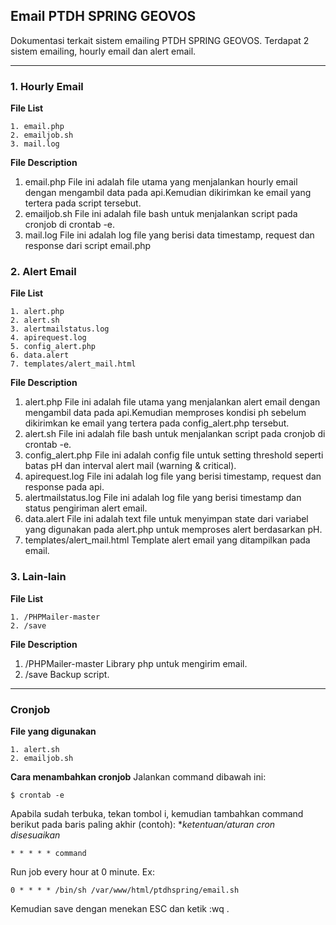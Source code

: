 ## Email PTDH SPRING GEOVOS
Dokumentasi terkait sistem emailing PTDH SPRING GEOVOS. Terdapat 2 sistem emailing, hourly email dan alert email.

---

### 1. Hourly Email
**File List**
```
1. email.php
2. emailjob.sh
3. mail.log
```
**File Description**
1. email.php
   File ini adalah file utama yang menjalankan hourly email dengan mengambil data pada api.Kemudian dikirimkan ke email yang tertera pada script tersebut.
2. emailjob.sh
   File ini adalah file bash untuk menjalankan script pada cronjob di crontab -e.
3. mail.log
   File ini adalah log file yang berisi data timestamp, request dan response dari script email.php

### 2. Alert Email
**File List**
```
1. alert.php
2. alert.sh
3. alertmailstatus.log
4. apirequest.log
5. config_alert.php
6. data.alert
7. templates/alert_mail.html
```
**File Description**
1. alert.php
   File ini adalah file utama yang menjalankan alert email dengan mengambil data pada api.Kemudian memproses kondisi ph sebelum dikirimkan ke email yang tertera pada config_alert.php tersebut.
2. alert.sh
   File ini adalah file bash untuk menjalankan script pada cronjob di crontab -e.
3. config_alert.php
   File ini adalah config file untuk setting threshold seperti batas pH dan interval alert mail (warning & critical).
4. apirequest.log
   File ini adalah log file yang berisi timestamp, request dan response pada api.
5. alertmailstatus.log
   File ini adalah log file yang berisi timestamp dan status pengiriman alert email.
6. data.alert
   File ini adalah text file untuk menyimpan state dari variabel yang digunakan pada alert.php untuk memproses alert berdasarkan pH.
7. templates/alert_mail.html
   Template alert email yang ditampilkan pada email.

### 3. Lain-lain
**File List**
```
1. /PHPMailer-master
2. /save
```
**File Description**
1. /PHPMailer-master
   Library php untuk mengirim email.
2. /save
   Backup script.
---
### Cronjob
**File yang digunakan**
```
1. alert.sh
2. emailjob.sh
```
**Cara menambahkan cronjob**
Jalankan command dibawah ini:
```
$ crontab -e
```
Apabila sudah terbuka, tekan tombol i, kemudian tambahkan command berikut pada baris paling akhir (contoh): **ketentuan/aturan cron disesuaikan*
```
* * * * * command 
```
Run job every hour at 0 minute.
Ex:
```
0 * * * * /bin/sh /var/www/html/ptdhspring/email.sh
```
Kemudian save dengan menekan ESC dan ketik :wq .